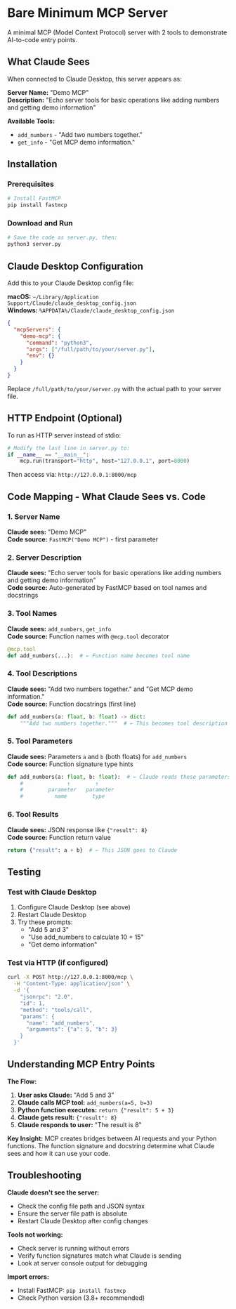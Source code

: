# Bare Minimum MCP Server

A minimal MCP (Model Context Protocol) server with 2 tools to demonstrate AI-to-code entry points.

## What Claude Sees

When connected to Claude Desktop, this server appears as:

**Server Name:** "Demo MCP"  
**Description:** "Echo server tools for basic operations like adding numbers and getting demo information"

**Available Tools:**
- `add_numbers` - "Add two numbers together."
- `get_info` - "Get MCP demo information."

## Installation

### Prerequisites
```bash
# Install FastMCP
pip install fastmcp
```

### Download and Run
```bash
# Save the code as server.py, then:
python3 server.py
```

## Claude Desktop Configuration

Add this to your Claude Desktop config file:

**macOS:** `~/Library/Application Support/Claude/claude_desktop_config.json`  
**Windows:** `%APPDATA%/Claude/claude_desktop_config.json`

```json
{
  "mcpServers": {
    "demo-mcp": {
      "command": "python3",
      "args": ["/full/path/to/your/server.py"],
      "env": {}
    }
  }
}
```

Replace `/full/path/to/your/server.py` with the actual path to your server file.

## HTTP Endpoint (Optional)

To run as HTTP server instead of stdio:

```python
# Modify the last line in server.py to:
if __name__ == "__main__":
    mcp.run(transport="http", host="127.0.0.1", port=8000)
```

Then access via: `http://127.0.0.1:8000/mcp`

## Code Mapping - What Claude Sees vs. Code

### 1. Server Name
**Claude sees:** "Demo MCP"  
**Code source:** `FastMCP("Demo MCP")` - first parameter

### 2. Server Description  
**Claude sees:** "Echo server tools for basic operations like adding numbers and getting demo information"  
**Code source:** Auto-generated by FastMCP based on tool names and docstrings

### 3. Tool Names
**Claude sees:** `add_numbers`, `get_info`  
**Code source:** Function names with `@mcp.tool` decorator
```python
@mcp.tool
def add_numbers(...):  # ← Function name becomes tool name
```

### 4. Tool Descriptions
**Claude sees:** "Add two numbers together." and "Get MCP demo information."  
**Code source:** Function docstrings (first line)
```python
def add_numbers(a: float, b: float) -> dict:
    """Add two numbers together."""  # ← This becomes tool description
```

### 5. Tool Parameters
**Claude sees:** Parameters `a` and `b` (both floats) for `add_numbers`  
**Code source:** Function signature type hints
```python
def add_numbers(a: float, b: float):  # ← Claude reads these parameters
    #              ↑        ↑
    #        parameter   parameter
    #          name        type
```

### 6. Tool Results
**Claude sees:** JSON response like `{"result": 8}`  
**Code source:** Function return value
```python
return {"result": a + b}  # ← This JSON goes to Claude
```

## Testing

### Test with Claude Desktop
1. Configure Claude Desktop (see above)
2. Restart Claude Desktop
3. Try these prompts:
   - "Add 5 and 3"
   - "Use add_numbers to calculate 10 + 15"
   - "Get demo information"

### Test via HTTP (if configured)
```bash
curl -X POST http://127.0.0.1:8000/mcp \
  -H "Content-Type: application/json" \
  -d '{
    "jsonrpc": "2.0",
    "id": 1,
    "method": "tools/call",
    "params": {
      "name": "add_numbers",
      "arguments": {"a": 5, "b": 3}
    }
  }'
```

## Understanding MCP Entry Points

**The Flow:**
1. **User asks Claude:** "Add 5 and 3"
2. **Claude calls MCP tool:** `add_numbers(a=5, b=3)`
3. **Python function executes:** `return {"result": 5 + 3}`
4. **Claude gets result:** `{"result": 8}`
5. **Claude responds to user:** "The result is 8"

**Key Insight:** MCP creates bridges between AI requests and your Python functions. The function signature and docstring determine what Claude sees and how it can use your code.

## Troubleshooting

**Claude doesn't see the server:**
- Check the config file path and JSON syntax
- Ensure the server file path is absolute
- Restart Claude Desktop after config changes

**Tools not working:**
- Check server is running without errors
- Verify function signatures match what Claude is sending
- Look at server console output for debugging

**Import errors:**
- Install FastMCP: `pip install fastmcp`
- Check Python version (3.8+ recommended)
